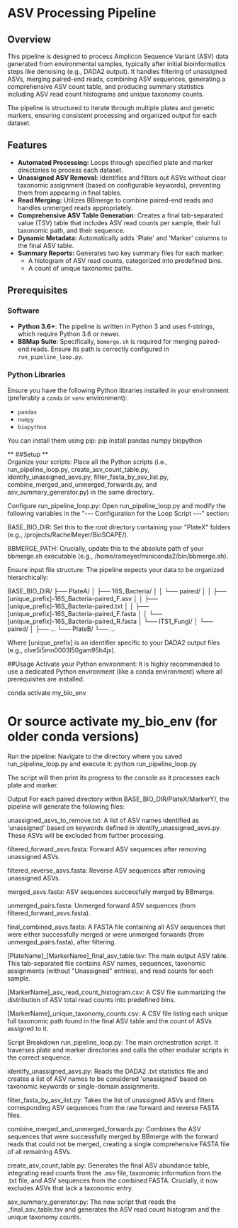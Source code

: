 # ASV Processing Pipeline

## Overview
This pipeline is designed to process Amplicon Sequence Variant (ASV) data generated from environmental samples, typically after initial bioinformatics steps like denoising (e.g., DADA2 output). It handles filtering of unassigned ASVs, merging paired-end reads, combining ASV sequences, generating a comprehensive ASV count table, and producing summary statistics including ASV read count histograms and unique taxonomy counts.

The pipeline is structured to iterate through multiple plates and genetic markers, ensuring consistent processing and organized output for each dataset.

## Features
* **Automated Processing:** Loops through specified plate and marker directories to process each dataset.
* **Unassigned ASV Removal:** Identifies and filters out ASVs without clear taxonomic assignment (based on configurable keywords), preventing them from appearing in final tables.
* **Read Merging:** Utilizes BBmerge to combine paired-end reads and handles unmerged reads appropriately.
* **Comprehensive ASV Table Generation:** Creates a final tab-separated value (TSV) table that includes ASV read counts per sample, their full taxonomic path, and their sequence.
* **Dynamic Metadata:** Automatically adds 'Plate' and 'Marker' columns to the final ASV table.
* **Summary Reports:** Generates two key summary files for each marker:
    * A histogram of ASV read counts, categorized into predefined bins.
    * A count of unique taxonomic paths.

## Prerequisites

### Software
* **Python 3.6+**: The pipeline is written in Python 3 and uses f-strings, which require Python 3.6 or newer.
* **BBMap Suite**: Specifically, `bbmerge.sh` is required for merging paired-end reads. Ensure its path is correctly configured in `run_pipeline_loop.py`.

### Python Libraries
Ensure you have the following Python libraries installed in your environment (preferably a `conda` or `venv` environment):
* `pandas`
* `numpy`
* `biopython`

You can install them using pip:
pip install pandas numpy biopython

**   ##Setup
**   
Organize your scripts:
Place all the Python scripts (i.e., run_pipeline_loop.py, create_asv_count_table.py, identify_unassigned_asvs.py, filter_fasta_by_asv_list.py, combine_merged_and_unmerged_forwards.py, and asv_summary_generator.py) in the same directory.

Configure run_pipeline_loop.py:
Open run_pipeline_loop.py and modify the following variables in the "--- Configuration for the Loop Script ---" section:

BASE_BIO_DIR: Set this to the root directory containing your "PlateX" folders (e.g., /projects/RachelMeyer/BioSCAPE/).

BBMERGE_PATH: Crucially, update this to the absolute path of your bbmerge.sh executable (e.g., /home/rameyer/miniconda2/bin/bbmerge.sh).

Ensure input file structure:
The pipeline expects your data to be organized hierarchically:

BASE_BIO_DIR/
├── PlateA/
│   ├── 16S_Bacteria/
│   │   └── paired/
│   │       ├── [unique_prefix]-16S_Bacteria-paired_F.asv
│   │       ├── [unique_prefix]-16S_Bacteria-paired.txt
│   │       ├── [unique_prefix]-16S_Bacteria-paired_F.fasta
│   │       └── [unique_prefix]-16S_Bacteria-paired_R.fasta
│   └── ITS1_Fungi/
│       └── paired/
│           ├── ...
└── PlateB/
    └── ...

Where [unique_prefix] is an identifier specific to your DADA2 output files (e.g., clve5i5mn0003l50gam95h4jx).

##Usage
Activate your Python environment:
It is highly recommended to use a dedicated Python environment (like a conda environment) where all prerequisites are installed.

conda activate my_bio_env
# Or source activate my_bio_env (for older conda versions)

Run the pipeline:
Navigate to the directory where you saved run_pipeline_loop.py and execute it:
python run_pipeline_loop.py

The script will then print its progress to the console as it processes each plate and marker.

Output
For each paired directory within BASE_BIO_DIR/PlateX/MarkerY/, the pipeline will generate the following files:

unassigned_asvs_to_remove.txt: A list of ASV names identified as 'unassigned' based on keywords defined in identify_unassigned_asvs.py. These ASVs will be excluded from further processing.

filtered_forward_asvs.fasta: Forward ASV sequences after removing unassigned ASVs.

filtered_reverse_asvs.fasta: Reverse ASV sequences after removing unassigned ASVs.

merged_asvs.fasta: ASV sequences successfully merged by BBmerge.

unmerged_pairs.fasta: Unmerged forward ASV sequences (from filtered_forward_asvs.fasta).

final_combined_asvs.fasta: A FASTA file containing all ASV sequences that were either successfully merged or were unmerged forwards (from unmerged_pairs.fasta), after filtering.

[PlateName]_[MarkerName]_final_asv_table.tsv: The main output ASV table. This tab-separated file contains ASV names, sequences, taxonomic assignments (without "Unassigned" entries), and read counts for each sample.

[MarkerName]_asv_read_count_histogram.csv: A CSV file summarizing the distribution of ASV total read counts into predefined bins.

[MarkerName]_unique_taxonomy_counts.csv: A CSV file listing each unique full taxonomic path found in the final ASV table and the count of ASVs assigned to it.

Script Breakdown
run_pipeline_loop.py: The main orchestration script. It traverses plate and marker directories and calls the other modular scripts in the correct sequence.

identify_unassigned_asvs.py: Reads the DADA2 .txt statistics file and creates a list of ASV names to be considered 'unassigned' based on taxonomic keywords or single-domain assignments.

filter_fasta_by_asv_list.py: Takes the list of unassigned ASVs and filters corresponding ASV sequences from the raw forward and reverse FASTA files.

combine_merged_and_unmerged_forwards.py: Combines the ASV sequences that were successfully merged by BBmerge with the forward reads that could not be merged, creating a single comprehensive FASTA file of all remaining ASVs.

create_asv_count_table.py: Generates the final ASV abundance table, integrating read counts from the .asv file, taxonomic information from the .txt file, and ASV sequences from the combined FASTA. Crucially, it now excludes ASVs that lack a taxonomic entry.

asv_summary_generator.py: The new script that reads the _final_asv_table.tsv and generates the ASV read count histogram and the unique taxonomy counts.





